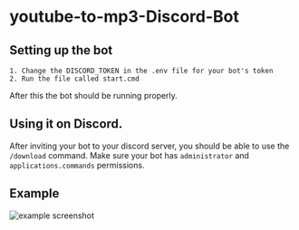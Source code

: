# youtube-to-mp3-Discord-Bot
## Setting up the bot
    1. Change the DISCORD_TOKEN in the .env file for your bot's token
    2. Run the file called start.cmd
  After this the bot should be running properly.
## Using it on Discord.
After inviting your bot to your discord server, you should be able to use the `/download` command. Make sure your bot has `administrator` and `applications.commands` permissions.
## Example
![example screenshot](https://media.discordapp.net/attachments/1211233528365453373/1211941427584700436/image.png?ex=65f00769&is=65dd9269&hm=66fe5e58313577b5dcce8ff0b3c7b1a1934f5e1c3660f4327d25b3282a8c1010&=&format=webp&quality=lossless&width=730&height=574)

